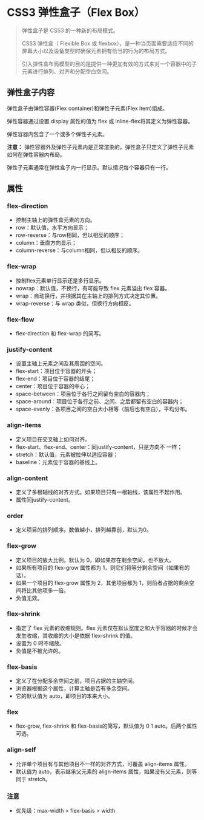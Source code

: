 # CSS3 弹性盒子（Flex Box）

> 弹性盒子是 CSS3 的一种新的布局模式。
>
> CSS3 弹性盒（ Flexible Box 或 flexbox），是一种当页面需要适应不同的屏幕大小以及设备类型时确保元素拥有恰当的行为的布局方式。
>
> 引入弹性盒布局模型的目的是提供一种更加有效的方式来对一个容器中的子元素进行排列、对齐和分配空白空间。



## 弹性盒子内容

弹性盒子由弹性容器(Flex container)和弹性子元素(Flex item)组成。

弹性容器通过设置 display 属性的值为 flex 或 inline-flex将其定义为弹性容器。

弹性容器内包含了一个或多个弹性子元素。

**注意：** 弹性容器外及弹性子元素内是正常渲染的。弹性盒子只定义了弹性子元素如何在弹性容器内布局。

弹性子元素通常在弹性盒子内一行显示。默认情况每个容器只有一行。



## 属性

### flex-direction

+ 控制主轴上的弹性盒元素的方向。
+ row：默认值，水平方向显示；
+ row-reverse：与row相同，但以相反的顺序；
+ column：垂直方向显示；
+ column-reverse：与column相同，但以相反的顺序。

### flex-wrap

+ 控制flex元素单行显示还是多行显示。
+ nowrap：默认值，不换行，有可能导致 flex 元素溢出 flex 容器。
+ wrap：自动换行，并根据其在主轴上的排列方式决定其位置。
+ wrap-reverse：与 wrap 类似，但换行方向相反。

### flex-flow
+ flex-direction 和 flex-wrap 的简写。

### justify-content
+ 设置主轴上元素之间及其周围的空间。
+ flex-start：项目位于容器的开头；
+ flex-end：项目位于容器的结尾；
+ center：项目位于容器的中心；
+ space-between：项目位于各行之间留有空白的容器内；
+ space-around：项目位于各行之前、之间、之后都留有空白的容器内；
+ space-evenly：各项目之间的空白大小相等（前后也有空白），平均分布。

### align-items
+ 定义项目在交叉轴上如何对齐。
+ flex-start、flex-end、center：同justify-content，只是方向不 一样；
+ stretch：默认值，元素被拉伸以适应容器；
+ baseline：元素位于容器的基线上。

### align-content
+ 定义了多根轴线的对齐方式。如果项目只有一根轴线，该属性不起作用。
+ 属性同justify-content。

### order
+ 定义项目的排列顺序。数值越小，排列越靠前，默认为0。

### flex-grow
+ 定义项目的放大比例，默认为 0，即如果存在剩余空间，也不放大。
+ 如果所有项目的 flex-grow 属性都为 1，则它们将等分剩余空间（如果有的话）。
+ 如果一个项目的 flex-grow 属性为 2，其他项目都为 1，则前者占据的剩余空间将比其他项多一倍。
+ 负值无效。

### flex-shrink
+ 指定了 flex 元素的收缩规则。flex 元素仅在默认宽度之和大于容器的时候才会发生收缩，其收缩的大小是依据 flex-shrink 的值。
+ 设置为 0 时不缩放。
+ 负值是不被允许的。

### flex-basis
+ 定义了在分配多余空间之前，项目占据的主轴空间。
+ 浏览器根据这个属性，计算主轴是否有多余空间。
+ 它的默认值为 auto，即项目的本来大小。

### flex
+ flex-grow, flex-shrink 和 flex-basis的简写，默认值为 0 1 auto。后两个属性可选。

### align-self
+ 允许单个项目有与其他项目不一样的对齐方式，可覆盖 align-items 属性。
+ 默认值为 auto，表示继承父元素的 align-items 属性，如果没有父元素，则等同于 stretch。

### 注意
+ 优先级：max-width > flex-basis > width
